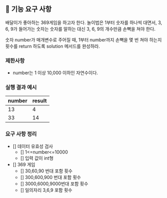 ## 🚀 기능 요구 사항

배달이가 좋아하는 369게임을 하고자 한다. 놀이법은 1부터 숫자를 하나씩 대면서, 3, 6, 9가 들어가는 숫자는 숫자를 말하는 대신 3, 6, 9의 개수만큼 손뼉을 쳐야 한다.

숫자 number가 매개변수로 주어질 때, 1부터 number까지 손뼉을 몇 번 쳐야 하는지 횟수를 return 하도록 solution 메서드를 완성하라.

### 제한사항

- number는 1 이상 10,000 이하인 자연수이다.

### 실행 결과 예시

| number | result |
| --- | --- |
| 13 | 4 |
| 33 | 14 |

### 요구 사항 정리
- [] 데이터 유효성 검사
  - [] 1<=number<=10000
  - [] 입력 값이 int형
- [] 369 게임
  - [] 30,60,90 번대 포함 횟수
  - [] 300,600,900 번대 포함 횟수
  - [] 3000,6000,9000번대 포함 횟수
  - [] 일의자리 3,6,9 포함 횟수